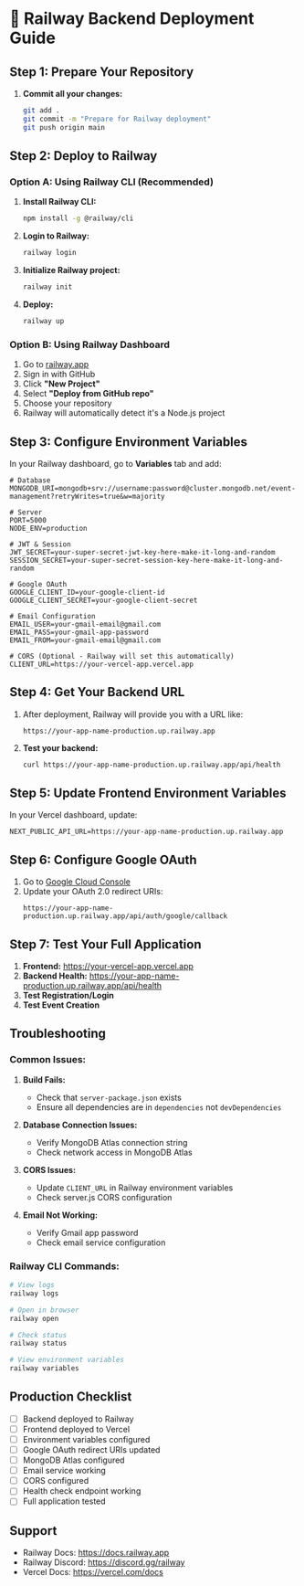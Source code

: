 # 🚂 Railway Backend Deployment Guide

## Step 1: Prepare Your Repository

1. **Commit all your changes:**
   ```bash
   git add .
   git commit -m "Prepare for Railway deployment"
   git push origin main
   ```

## Step 2: Deploy to Railway

### Option A: Using Railway CLI (Recommended)

1. **Install Railway CLI:**
   ```bash
   npm install -g @railway/cli
   ```

2. **Login to Railway:**
   ```bash
   railway login
   ```

3. **Initialize Railway project:**
   ```bash
   railway init
   ```

4. **Deploy:**
   ```bash
   railway up
   ```

### Option B: Using Railway Dashboard

1. Go to [railway.app](https://railway.app)
2. Sign in with GitHub
3. Click **"New Project"**
4. Select **"Deploy from GitHub repo"**
5. Choose your repository
6. Railway will automatically detect it's a Node.js project

## Step 3: Configure Environment Variables

In your Railway dashboard, go to **Variables** tab and add:

```env
# Database
MONGODB_URI=mongodb+srv://username:password@cluster.mongodb.net/event-management?retryWrites=true&w=majority

# Server
PORT=5000
NODE_ENV=production

# JWT & Session
JWT_SECRET=your-super-secret-jwt-key-here-make-it-long-and-random
SESSION_SECRET=your-super-secret-session-key-here-make-it-long-and-random

# Google OAuth
GOOGLE_CLIENT_ID=your-google-client-id
GOOGLE_CLIENT_SECRET=your-google-client-secret

# Email Configuration
EMAIL_USER=your-gmail-email@gmail.com
EMAIL_PASS=your-gmail-app-password
EMAIL_FROM=your-gmail-email@gmail.com

# CORS (Optional - Railway will set this automatically)
CLIENT_URL=https://your-vercel-app.vercel.app
```

## Step 4: Get Your Backend URL

1. After deployment, Railway will provide you with a URL like:
   ```
   https://your-app-name-production.up.railway.app
   ```

2. **Test your backend:**
   ```bash
   curl https://your-app-name-production.up.railway.app/api/health
   ```

## Step 5: Update Frontend Environment Variables

In your Vercel dashboard, update:
```
NEXT_PUBLIC_API_URL=https://your-app-name-production.up.railway.app
```

## Step 6: Configure Google OAuth

1. Go to [Google Cloud Console](https://console.cloud.google.com)
2. Update your OAuth 2.0 redirect URIs:
   ```
   https://your-app-name-production.up.railway.app/api/auth/google/callback
   ```

## Step 7: Test Your Full Application

1. **Frontend:** https://your-vercel-app.vercel.app
2. **Backend Health:** https://your-app-name-production.up.railway.app/api/health
3. **Test Registration/Login**
4. **Test Event Creation**

## Troubleshooting

### Common Issues:

1. **Build Fails:**
   - Check that `server-package.json` exists
   - Ensure all dependencies are in `dependencies` not `devDependencies`

2. **Database Connection Issues:**
   - Verify MongoDB Atlas connection string
   - Check network access in MongoDB Atlas

3. **CORS Issues:**
   - Update `CLIENT_URL` in Railway environment variables
   - Check server.js CORS configuration

4. **Email Not Working:**
   - Verify Gmail app password
   - Check email service configuration

### Railway CLI Commands:
```bash
# View logs
railway logs

# Open in browser
railway open

# Check status
railway status

# View environment variables
railway variables
```

## Production Checklist

- [ ] Backend deployed to Railway
- [ ] Frontend deployed to Vercel
- [ ] Environment variables configured
- [ ] Google OAuth redirect URIs updated
- [ ] MongoDB Atlas configured
- [ ] Email service working
- [ ] CORS configured
- [ ] Health check endpoint working
- [ ] Full application tested

## Support

- Railway Docs: https://docs.railway.app
- Railway Discord: https://discord.gg/railway
- Vercel Docs: https://vercel.com/docs
